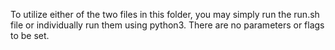 To utilize either of the two files in this folder, you may simply run the run.sh file or individually run them using python3. There are no parameters or flags to be set.